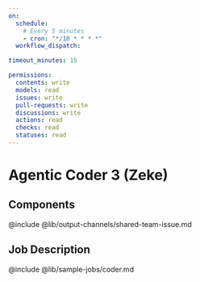 ```yaml
---
on:
  schedule:
    # Every 5 minutes
    - cron: "*/10 * * * *"
  workflow_dispatch:

timeout_minutes: 15

permissions:
  contents: write
  models: read
  issues: write
  pull-requests: write
  discussions: write
  actions: read
  checks: read
  statuses: read
---
```


# Agentic Coder 3 (Zeke)

## Components

@include @lib/output-channels/shared-team-issue.md

## Job Description

@include @lib/sample-jobs/coder.md
